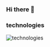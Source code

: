 ### Hi there 👋

### technologies

![technologies](https://raw.githubusercontent.com/szymonszoldra/react-bank/master/technologies.png)
